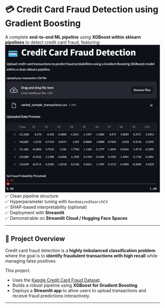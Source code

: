 # 💳 Credit Card Fraud Detection using Gradient Boosting

A complete **end-to-end ML pipeline** using **XGBoost within sklearn pipelines** to detect credit card fraud, featuring:
![SS](SS.png)
✅ Clean pipeline structure  
✅ Hyperparameter tuning with `RandomizedSearchCV`  
✅ SHAP-based interpretability (optional)  
✅ Deployment with **Streamlit**  
✅ Demonstrable on **Streamlit Cloud / Hugging Face Spaces**

---

## 📌 Project Overview

Credit card fraud detection is a **highly imbalanced classification problem** where the goal is to **identify fraudulent transactions with high recall** while managing false positives.

This project:
- Uses the [Kaggle Credit Card Fraud Dataset](https://www.kaggle.com/mlg-ulb/creditcardfraud).
- Builds a robust pipeline using **XGBoost for Gradient Boosting**.
- Deploys a **Streamlit app** to allow users to upload transactions and receive fraud predictions interactively.

---

